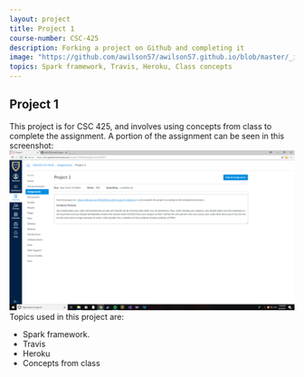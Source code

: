 ```yaml
---
layout: project
title: Project 1
course-number: CSC-425
description: Forking a project on Github and completing it
image: "https://github.com/awilson57/awilson57.github.io/blob/master/_images/Screenshot%20(4).png"
topics: Spark framework, Travis, Heroku, Class concepts
---
```


## Project 1
This project is for CSC 425, and involves using concepts from class to complete the assignment.
A portion of the assignment can be seen in this screenshot:
![Project 1](https://github.com/awilson57/awilson57.github.io/blob/master/_images/Screenshot%20(4).png)
Topics used in this project are:
<ul>
  <li>Spark framework.</li>
  <li>Travis</li>
  <li>Heroku</li>
  <li>Concepts from class</li>
 </ul>
